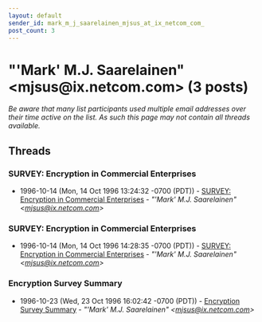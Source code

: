 ```yaml
---
layout: default
sender_id: mark_m_j_saarelainen_mjsus_at_ix_netcom_com_
post_count: 3
---
```


# "'Mark' M.J. Saarelainen" <mjsus<span>@</span>ix.netcom.com> (3 posts)

_Be aware that many list participants used multiple email addresses over their time active on the list. As such this page may not contain all threads available._

## Threads

### SURVEY: Encryption in Commercial Enterprises
+ 1996-10-14 (Mon, 14 Oct 1996 13:24:32 -0700 (PDT)) - [SURVEY: Encryption in Commercial Enterprises](/archive/1996/10/153e16cc26afc7443caafc1fd70a76ca370f27f0a307ca6bdb27911faa5d31b0) - _"'Mark' M.J. Saarelainen" \<mjsus@ix.netcom.com\>_

### SURVEY: Encryption in Commercial Enterprises
+ 1996-10-14 (Mon, 14 Oct 1996 14:28:35 -0700 (PDT)) - [SURVEY: Encryption in Commercial Enterprises](/archive/1996/10/b06294f1a261f45a666d310301078d3c555ac489483c8d17c5d05aadb94745ce) - _"'Mark' M.J. Saarelainen" \<mjsus@ix.netcom.com\>_

### Encryption Survey Summary
+ 1996-10-23 (Wed, 23 Oct 1996 16:02:42 -0700 (PDT)) - [Encryption Survey Summary](/archive/1996/10/03ef1737c7849980f16198c4edf16b6cc31a1b6ead8452b1635c16882c748b50) - _"'Mark' M.J. Saarelainen" \<mjsus@ix.netcom.com\>_

